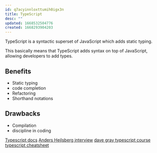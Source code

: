 ```yaml
---
id: q7acyinnloxttumih0igx3n
title: TypeScript
desc: ""
updated: 1668532504776
created: 1668293904203
---
```


TypeScript is a syntactic superset of JavaScript which adds static typing.

This basically means that TypeScript adds syntax on top of JavaScript, allowing developers to add
types.

## Benefits

- Static typing
- code completion
- Refactoring
- Shorthand notations

## Drawbacks

- Compilation
- discipline in coding

[Typescript docs](https://www.typescriptlang.org/)
[Anders Hejlsberg interview](https://dev.to/destrodevshow/typescript-and-c-both-created-by-the-same-person-named-anders-hejlsberg-42g4)
[dave gray typescript course](https://github.com/gitdagray/typescript-course)
[typescript cheatsheet](https://github.com/typescript-cheatsheets/react#reacttypescript-cheatsheets)
